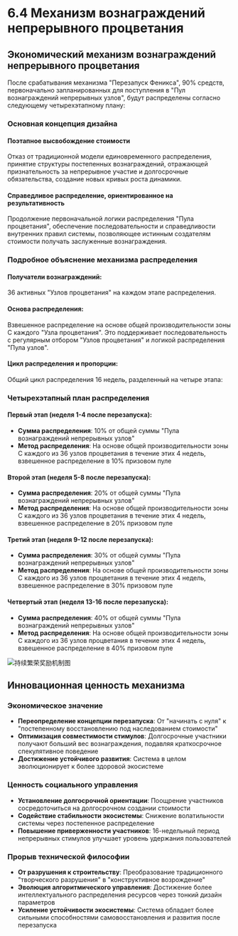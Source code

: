 # 6.4 Механизм вознаграждений непрерывного процветания

## Экономический механизм вознаграждений непрерывного процветания

После срабатывания механизма "Перезапуск Феникса", 90% средств, первоначально запланированных для поступления в "Пул вознаграждений непрерывных узлов", будут распределены согласно следующему четырехэтапному плану:

### Основная концепция дизайна

#### Поэтапное высвобождение стоимости

Отказ от традиционной модели единовременного распределения, принятие структуры постепенных вознаграждений, отражающей признательность за непрерывное участие и долгосрочные обязательства, создание новых кривых роста динамики.

#### Справедливое распределение, ориентированное на результативность

Продолжение первоначальной логики распределения "Пула процветания", обеспечение последовательности и справедливости внутренних правил системы, позволяющее истинным создателям стоимости получать заслуженные вознаграждения.

### Подробное объяснение механизма распределения

#### Получатели вознаграждений:

36 активных "Узлов процветания" на каждом этапе распределения.

#### Основа распределения:

Взвешенное распределение на основе общей производительности зоны C каждого "Узла процветания". Это поддерживает последовательность с регулярным отбором "Узлов процветания" и логикой распределения "Пула узлов".

#### Цикл распределения и пропорции:

Общий цикл распределения 16 недель, разделенный на четыре этапа:

### Четырехэтапный план распределения

#### Первый этап (неделя 1-4 после перезапуска):

* **Сумма распределения**: 10% от общей суммы "Пула вознаграждений непрерывных узлов"
* **Метод распределения**: На основе общей производительности зоны C каждого из 36 узлов процветания в течение этих 4 недель, взвешенное распределение в 10% призовом пуле

#### Второй этап (неделя 5-8 после перезапуска):

* **Сумма распределения**: 20% от общей суммы "Пула вознаграждений непрерывных узлов"
* **Метод распределения**: На основе общей производительности зоны C каждого из 36 узлов процветания в течение этих 4 недель, взвешенное распределение в 20% призовом пуле

#### Третий этап (неделя 9-12 после перезапуска):

* **Сумма распределения**: 30% от общей суммы "Пула вознаграждений непрерывных узлов"
* **Метод распределения**: На основе общей производительности зоны C каждого из 36 узлов процветания в течение этих 4 недель, взвешенное распределение в 30% призовом пуле

#### Четвертый этап (неделя 13-16 после перезапуска):

* **Сумма распределения**: 40% от общей суммы "Пула вознаграждений непрерывных узлов"
* **Метод распределения**: На основе общей производительности зоны C каждого из 36 узлов процветания в течение этих 4 недель, взвешенное распределение в 40% призовом пуле

![持续繁荣奖励机制图](/images/图17.svg)

## Инновационная ценность механизма

### Экономическое значение

* **Переопределение концепции перезапуска**: От "начинать с нуля" к "постепенному восстановлению под наследованием стоимости"
* **Оптимизация совместимости стимулов**: Долгосрочные участники получают больший вес вознаграждения, подавляя краткосрочное спекулятивное поведение
* **Достижение устойчивого развития**: Система в целом эволюционирует к более здоровой экосистеме

### Ценность социального управления

* **Установление долгосрочной ориентации**: Поощрение участников сосредоточиться на долгосрочном создании стоимости
* **Содействие стабильности экосистемы**: Снижение волатильности системы через постепенное распределение
* **Повышение приверженности участников**: 16-недельный период непрерывных стимулов улучшает уровень удержания пользователей

### Прорыв технической философии

* **От разрушения к строительству**: Преобразование традиционного "творческого разрушения" в "конструктивное возрождение"
* **Эволюция алгоритмического управления**: Достижение более интеллектуального распределения ресурсов через тонкий дизайн параметров
* **Усиление устойчивости экосистемы**: Система обладает более сильными способностями самовосстановления и развития после перезапуска